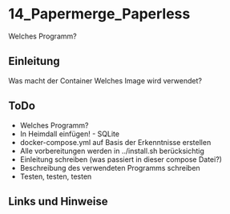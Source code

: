 
# 14_Papermerge_Paperless

Welches Programm?


## Einleitung

Was macht der Container
Welches Image wird verwendet?


## ToDo

* Welches Programm?
* In Heimdall einfügen! - SQLite
* docker-compose.yml auf Basis der Erkenntnisse erstellen
* Alle vorbereitungen werden in ../install.sh berücksichtig
* Einleitung schreiben (was passiert in dieser compose Datei?)
* Beschreibung des verwendeten Programms schreiben
* Testen, testen, testen


## Links und Hinweise
